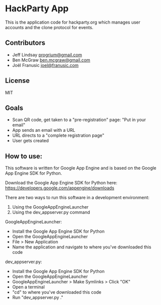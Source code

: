 # HackParty App

This is the application code for hackparty.org which manages user
accounts and the clone protocol for events.

## Contributors

* Jeff Lindsay <progrium@gmail.com>
* Ben McGraw <ben.mcgraw@gmail.com>
* Joël Franusic <joel@franusic.com>

## License

MIT

## Goals

* Scan QR code, get taken to a "pre-registration" page: "Put in your email"
* App sends an email with a URL
* URL directs to a "complete registration page"
* User gets created

## How to use:

This software is written for Google App Engine and is based on the Google App Engine SDK for Python.

Download the Google App Engine SDK for Python here: https://developers.google.com/appengine/downloads

There are two ways to run this software in a development environment:

1. Using the GoogleAppEngineLauncher 
2. Using the dev_appserver.py command

GoogleAppEngineLauncher:

* Install the Google App Engine SDK for Python
* Open the GoogleAppEngineLauncher
* File > New Application
* Name the application and navigate to where you've downloaded this code

dev_appserver.py:

* Install the Google App Engine SDK for Python
* Open the GoogleAppEngineLauncher
* GoogleAppEngineLauncher > Make Symlinks > Click "OK"
* Open a terminal
* "cd" to where you've downloaded this code
* Run "dev_appserver.py ."

